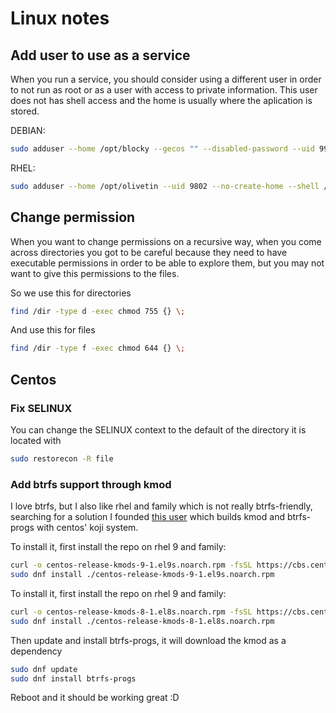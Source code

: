 # Linux notes

## Add user to use as a service

When you run a service, you should consider using a different user
 in order to not run as root or as a user with access to private
 information. This user does not has shell access and the home is
 usually where the aplication is stored.

DEBIAN:

```sh
sudo adduser --home /opt/blocky --gecos "" --disabled-password --uid 9901 --shell /sbin/nologin blocky
```

RHEL: 

```sh
sudo adduser --home /opt/olivetin --uid 9802 --no-create-home --shell /sbin/nologin olivetin
```

## Change permission

When you want to change permissions on a recursive way, when you
 come across directories you got to be careful because they need
 to have executable permissions in order to be able to explore
 them, but you may not want to give this permissions to the files.

So we use this for directories

```sh
find /dir -type d -exec chmod 755 {} \;
```

And use this for files

```sh
find /dir -type f -exec chmod 644 {} \;
```

## Centos

### Fix SELINUX

You can change the SELINUX context to the default of the directory
 it is located with

```sh
sudo restorecon -R file
```

### Add btrfs support through kmod

I love btrfs, but I also like rhel and family which is not really
 btrfs-friendly, searching for a solution I founded [this user](https://cbs.centos.org/koji/userinfo?userID=258)
 which builds kmod and btrfs-progs with centos' koji system.

To install it, first install the repo on rhel 9 and family:

```sh
curl -o centos-release-kmods-9-1.el9s.noarch.rpm -fsSL https://cbs.centos.org/kojifiles/packages/centos-release-kmods/9/1.el9s/noarch/centos-release-kmods-9-1.el9s.noarch.rpm
sudo dnf install ./centos-release-kmods-9-1.el9s.noarch.rpm
```

To install it, first install the repo on rhel 9 and family:

```sh
curl -o centos-release-kmods-8-1.el8s.noarch.rpm -fsSL https://cbs.centos.org/kojifiles/packages/centos-release-kmods/8/1.el8s/noarch/centos-release-kmods-8-1.el8s.noarch.rpm
sudo dnf install ./centos-release-kmods-8-1.el8s.noarch.rpm
```

Then update and install btrfs-progs, it will download the kmod as
 a dependency

```sh
sudo dnf update
sudo dnf install btrfs-progs
```

Reboot and it should be working great :D
